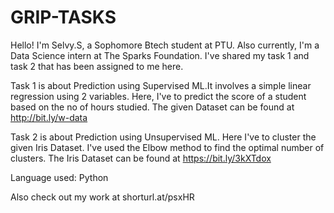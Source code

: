 # GRIP-TASKS
Hello! I'm Selvy.S, a Sophomore Btech student at PTU. Also currently, I'm a Data Science intern at The Sparks Foundation. I've shared my task 1 and task 2 that has been assigned to me here. 

Task 1 is about Prediction using Supervised ML.It involves a simple linear regression using 2 variables. Here, I've to predict the score of a student based on the no of hours studied. The given Dataset can be found at http://bit.ly/w-data

Task 2 is about Prediction using Unsupervised ML. Here I've to cluster the given Iris Dataset. I've used the Elbow method to find the optimal number of clusters. The Iris Dataset can be found at https://bit.ly/3kXTdox

Language used: Python

Also check out my work at shorturl.at/psxHR
